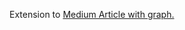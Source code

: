 Extension to [Medium Article with graph.][1]

[1]: https://medium.com/@dhruvnagarajan/dynamically-deliverable-android-modules-with-dagger-2-f4c0d9c1770f
